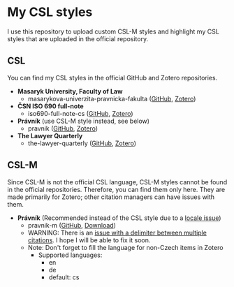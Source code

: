 # My CSL styles
I use this repository to upload custom CSL-M styles and highlight my CSL styles that are uploaded in the official repository.

## CSL
You can find my CSL styles in the official GitHub and Zotero repositories.

- **Masaryk University, Faculty of Law**
  - masarykova-univerzita-pravnicka-fakulta ([GitHub](https://github.com/citation-style-language/styles/blob/master/masarykova-univerzita-pravnicka-fakulta.csl), [Zotero](https://www.zotero.org/styles?q=id%3Amasarykova-univerzita-pravnicka-fakulta))
- **ČSN ISO 690 full-note**
  - iso690-full-note-cs ([GitHub](https://github.com/citation-style-language/styles/blob/master/iso690-full-note-cs.csl), [Zotero](https://www.zotero.org/styles?q=id%3Aiso690-full-note-cs))
- **Právník** (use CSL-M style instead, see below)
  - pravnik ([GitHub](https://github.com/citation-style-language/styles/blob/master/pravnik.csl), [Zotero](https://www.zotero.org/styles?q=id%3Apravnik))
- **The Lawyer Quarterly**
  - the-lawyer-quarterly ([GitHub](https://github.com/citation-style-language/styles/tree/master/dependent/the-lawyer-quarterly.csl), [Zotero](https://www.zotero.org/styles?q=id%3Athe-lawyer-quarterly))

## CSL-M
Since CSL-M is not the official CSL language, CSL-M styles cannot be found in the official repositories. Therefore, you can find them only here. They are made primarily for Zotero; other citation managers can have issues with them.

- **Právník** (Recommended instead of the CSL style due to a [locale issue](https://forums.zotero.org/discussion/85344/how-to-change-the-locale-for-a-term-to-match-the-document-language))
  - pravnik-m ([GitHub](https://github.com/OTristanF/csl-styles/blob/master/pravnik-m.csl), [Download](https://github.com/OTristanF/csl-styles/raw/master/pravnik-m.csl))
  - WARNING: There is an [issue with a delimiter between multiple citations](https://forums.zotero.org/discussion/comment/365234/#Comment_365234). I hope I will be able to fix it soon.
  - Note: Don't forget to fill the language for non-Czech items in Zotero
    - Supported languages:
      - en
      - de
      - default: cs

